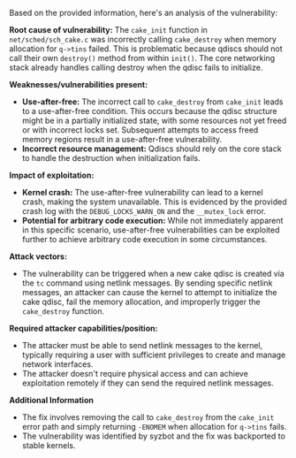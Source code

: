 Based on the provided information, here's an analysis of the vulnerability:

**Root cause of vulnerability:**
The `cake_init` function in `net/sched/sch_cake.c` was incorrectly calling `cake_destroy` when memory allocation for `q->tins` failed. This is problematic because qdiscs should not call their own `destroy()` method from within `init()`. The core networking stack already handles calling destroy when the qdisc fails to initialize.

**Weaknesses/vulnerabilities present:**
- **Use-after-free:** The incorrect call to `cake_destroy` from `cake_init` leads to a use-after-free condition. This occurs because the qdisc structure might be in a partially initialized state, with some resources not yet freed or with incorrect locks set. Subsequent attempts to access freed memory regions result in a use-after-free vulnerability.
- **Incorrect resource management:** Qdiscs should rely on the core stack to handle the destruction when initialization fails.

**Impact of exploitation:**
- **Kernel crash:** The use-after-free vulnerability can lead to a kernel crash, making the system unavailable. This is evidenced by the provided crash log with the `DEBUG_LOCKS_WARN_ON` and the `__mutex_lock` error.
- **Potential for arbitrary code execution:** While not immediately apparent in this specific scenario, use-after-free vulnerabilities can be exploited further to achieve arbitrary code execution in some circumstances.

**Attack vectors:**
- The vulnerability can be triggered when a new cake qdisc is created via the `tc` command using netlink messages. By sending specific netlink messages, an attacker can cause the kernel to attempt to initialize the cake qdisc, fail the memory allocation, and improperly trigger the `cake_destroy` function.

**Required attacker capabilities/position:**
- The attacker must be able to send netlink messages to the kernel, typically requiring a user with sufficient privileges to create and manage network interfaces.
- The attacker doesn't require physical access and can achieve exploitation remotely if they can send the required netlink messages.

**Additional Information**
- The fix involves removing the call to `cake_destroy` from the `cake_init` error path and simply returning `-ENOMEM` when allocation for `q->tins` fails.
- The vulnerability was identified by syzbot and the fix was backported to stable kernels.